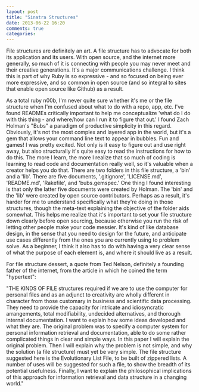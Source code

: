 ```yaml
---
layout: post
title: "Sinatra Structures"
date: 2013-06-22 16:20
comments: true
categories: 
---
```


File structures are definitely an art. A file structure has to advocate for both its application and its users. With open source, and the internet more generally, so much of it is connecting with people you may never meet and their creative generations. It's a major communications challenge. I think this is part of why Ruby is so expressive - and so focused on being ever more expressive, and so common in open source (and so integral to sites that enable open source like Github) as a result. 

As a total ruby n00b, I'm never quite sure whether it's me or the file structure when I'm confused about what to do with a repo, app, etc. I've found READMEs critically important to help me conceptualize 'what do I do with this thing - and where/how can I run it to figure that out.' I found Zach Holman's "Bubs" a paradigm of productive simplicity in this regard. Obviously, it's not the most complex and layered app in the world, but it's a gem that allows your command line text to appear in bubbles. Fun and games! I was pretty excited. Not only is it easy to figure out and use right away, but also structurally it's quite easy to read the instructions for how to do this. The more I learn, the more I realize that so much of coding is learning to read code and documentation really well, so it's valuable when a creator helps you do that. There are two folders in this file structure, a 'bin' and a 'lib'. There are five documents, '.gitignore', 'LICENSE.md', 'README.md', 'Rakefile', and 'bubs.gemspec.' One thing I found interesting is that only the latter five documents were created by Holman. The 'bin' and the 'lib' were created by open source contributors. Perhaps as a result, it's harder for me to understand specifically what they're doing in those structures, though the meta-text explaining the objective of the folder aids somewhat. This helps me realize that it's important to set your file structure down clearly before open sourcing, because otherwise you run the risk of letting other people make your code messier. It's kind of like database design, in the sense that you need to design for the future, and anticipate use cases differently from the ones you are currently using to problem solve. As a beginner, I think it also has to do with having a very clear sense of what the purpose of each element is, and where it should live as a result.

For file structure dessert, a quote from Ted Nelson, definitely a founding father of the internet, from the article in which he coined the term "hypertext":

"THE KINDS OF FILE structures required if we are to use the computer for personal files and as an adjunct to creativity are wholly different in character from those customary in business and scientific data processing. They need to provide the capacity for intricate and idiosyncratic arrangements, total modifiability, undecided alternatives, and thorough internal documentation. I want to explain how some ideas developed and what they are. The original problem was to specify a computer system for personal information retrieval and documentation, able to do some rather complicated things in clear and simple ways. In this paper I will explain the original problem. Then I will explain why the problem is not simple, and why the solution (a file structure) must yet be very simple. The file structure suggested here is the Evolutionary List File, to be built of zippered lists. A number of uses will be suggested for such a file, to show the breadth of its potential usefulness. Finally, I want to explain the philosophical implications of this approach for information retrieval and data structure in a changing world."
